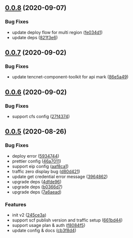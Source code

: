 ## [0.0.8](https://github.com/serverless-components/tencent-flask/compare/v0.0.7...v0.0.8) (2020-09-07)


### Bug Fixes

* update deploy flow for multi region ([fe034d1](https://github.com/serverless-components/tencent-flask/commit/fe034d170e434f9b3ac31c1b495957e6f5bf3f3e))
* update deps ([821f3e6](https://github.com/serverless-components/tencent-flask/commit/821f3e65312332335eb804caefdc8fd928b618aa))

## [0.0.7](https://github.com/serverless-components/tencent-flask/compare/v0.0.6...v0.0.7) (2020-09-02)


### Bug Fixes

* update tencnet-component-toolkit for api mark ([86e5a49](https://github.com/serverless-components/tencent-flask/commit/86e5a498820c8f0312405593033fa9b0590f1478))

## [0.0.6](https://github.com/serverless-components/tencent-flask/compare/v0.0.5...v0.0.6) (2020-09-02)


### Bug Fixes

* support cfs config ([27f4374](https://github.com/serverless-components/tencent-flask/commit/27f437462b664930fd0483119d414705b660071b))

## [0.0.5](https://github.com/serverless-components/tencent-flask/compare/v0.0.4...v0.0.5) (2020-08-26)


### Bug Fixes

* deploy error ([5934744](https://github.com/serverless-components/tencent-flask/commit/59347449c62fec0784a06d373a64a9635786108a))
* prettier config ([46a7011](https://github.com/serverless-components/tencent-flask/commit/46a701142c21b7fd5a069599a0c429a3942b1e38))
* support eip config ([aaf8ca1](https://github.com/serverless-components/tencent-flask/commit/aaf8ca1dc166e37f9a635695f0dc2c52ff9f3243))
* traffic zero display bug ([d80d421](https://github.com/serverless-components/tencent-flask/commit/d80d4218bbd51c51cd4a590efc6cffe4fce6f959))
* update get credential error message ([3964862](https://github.com/serverless-components/tencent-flask/commit/396486273ead2dcacec85607418bc4f06db95ea2))
* upgrade deps ([4dfde96](https://github.com/serverless-components/tencent-flask/commit/4dfde9610102d0cd7b081b42b329474df8513378))
* upgrade deps ([b0366d7](https://github.com/serverless-components/tencent-flask/commit/b0366d77d78c754eecf0d06c1ec2d7aa6197ff58))
* upgrade deps ([7a6aead](https://github.com/serverless-components/tencent-flask/commit/7a6aead877bfe58a0168c6ff9628ec250c292cee))


### Features

* init v2 ([245ce3a](https://github.com/serverless-components/tencent-flask/commit/245ce3a09e36e3224ead0381c97ab7d684d67903))
* support scf publish version and traffic setup ([661bd44](https://github.com/serverless-components/tencent-flask/commit/661bd449a7c51801163f537e4ea12837542f119b))
* support usage plan & auth ([f8084f5](https://github.com/serverless-components/tencent-flask/commit/f8084f5fa3d506ddc9f8e37fb8b53a0afd6183ad))
* update config & docs ([cb3f8d4](https://github.com/serverless-components/tencent-flask/commit/cb3f8d4c939041cfcec09a62d371453e5c4ec9f5))
